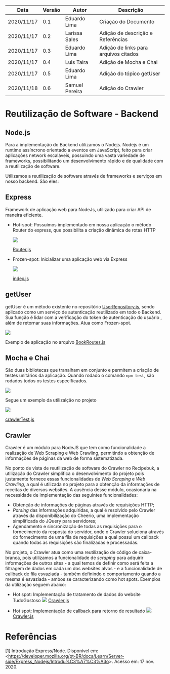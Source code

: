 | Data |Versão| Autor | Descrição |
| ---- | ---- | ----- | --------- |
| 2020/11/17 | 0.1 | Eduardo Lima | Criação do Documento |
| 2020/11/17 | 0.2 | Larissa Sales | Adição de descrição e Referências |
| 2020/11/17 | 0.3 | Eduardo Lima | Adição de links para arquivos citados |
| 2020/11/17 | 0.4 | Luis Taira | Adição de Mocha e Chai |
| 2020/11/17 | 0.5 | Eduardo Lima | Adição do tópico getUser |
| 2020/11/18 | 0.6 | Samuel Pereira | Adição do Crawler |

# Reutilização de Software - Backend

## Node.js

Para a implementação do Backend utilizamos o Nodejs. Nodejs é um runtime assíncrono orientado a eventos em JavaScript, feito para criar aplicações network escaláveis, possuindo uma vasta variedade de frameworks, possibilitando um desenvolvimento rápido e de qualidade com a reutilização de software.

Utilizamos a reutilização de software através de frameworks e serviços em nosso backend. São eles:

## Express 

Framework de aplicação web para NodeJs, utilizado para criar API de maneira eficiente.

* Hot-spot: Possuímos implementado em nossa aplicação o método Router do express, que possibilita a criação dinâmica de rotas HTTP

    ![](../assets/06-padroes-de-arquitetura/reutilizacao-de-software/Router.png)

    [Router.js](https://github.com/UnBArqDsw/2020.1_G3_RecipeBuk_Backend/blob/dev/src/routes/Router.js)

* Frozen-spot: Inicializar uma aplicação web via Express
        
    ![](../assets/06-padroes-de-arquitetura/reutilizacao-de-software/Express.png)

    [index.js](https://github.com/UnBArqDsw/2020.1_G3_RecipeBuk_Backend/blob/dev/index.js)


## getUser

getUser é um método existente no repositório [UserRepository.js](https://github.com/UnBArqDsw/2020.1_G3_RecipeBuk_Backend/blob/dev/src/Repository/UserRepository.js), sendo aplicado como um serviço de autenticação reutilizado em todo o Backend. Sua função é lidar com a verificação do token de autenticação do usuário , além de retornar suas informações. Atua como Frozen-spot.

![](../assets/06-padroes-de-arquitetura/reutilizacao-de-software/getUser.png)

Exemplo de aplicação no arquivo [BookRoutes.js](https://github.com/UnBArqDsw/2020.1_G3_RecipeBuk_Backend/blob/dev/src/routes/BookRoutes.js)

## Mocha e Chai

São duas bibliotecas que tranalham em conjunto e permitem a criação de testes unitários da aplicação.
Quando rodado o comando `npm test`, são rodados todos os testes específicados.

![](../assets/06-padroes-de-arquitetura/reutilizacao-de-software/testes-back.png)

Segue um exemplo da utilizalção no projeto

![](../assets/06-padroes-de-arquitetura/reutilizacao-de-software/chai-mocha-back.png)

[crawlerTest.js](https://github.com/UnBArqDsw/2020.1_G3_RecipeBuk_Backend/blob/dev/src/tests/crawlerTest.js)


## Crawler
Crawler é um módulo para NodeJS que tem como funcionalidade a realização de Web Scraping e Web Crawling, permitindo a obtenção de informações de páginas da web de forma sistematizada. </br>

No ponto de vista de reutilização de software do Crawler no Recipebuk, a utilização do Crawler simplifica o desenvolvimento do projeto pois justamente fornece essas funcionalidades de *Web Scraping* e *Web Crawling*, a qual é utilizada no projeto para a obtenção da informações de receitas de diversos websites. A ausência desse módulo, ocasionaria na necessidade de implementação das seguintes funcionalidades:
- Obtenção de informações de páginas através de requisições HTTP;
- *Parsing* das informações adquiridas, a qual é resolvido pelo Crawler através da disponibilização do Cheerio, uma implementação simplificada do JQuery para servidores;
- Agendamento e sincronização de todas as requisições para o fornecimento da resposta do servidor, onde o Crawler soluciona através do fornecimento de uma fila de requisições a qual possui um callback quando todas as requisições são finalizadas e processadas. </br>

No projeto, o Crawler atua como uma reutilização de código de caixa-branca, pois utilizamos a funcionalidade de *scraping* para adquirir informações de outros sites - a qual temos de definir como será feita a filtragem de dados em cada um dos websites alvos - e a funcionalidade de callback de fila esvaziada - também definindo o comportamento quando a mesma é esvaziada - ambos se caracterizando como hot spots. Exemplos da utilização seguem abaixo:</br>

- Hot spot: Implementação de tratamento de dados do website TudoGostoso
 ![](../assets/06-padroes-de-arquitetura/reutilizacao-de-software/crawler_data_treatment.png)
 [Crawler.js](https://github.com/UnBArqDsw/2020.1_G3_RecipeBuk_Backend/blob/dev/src/models/Crawler.js)
 
 - Hot spot: Implementação de callback para retorno de resultado
 ![](../assets/06-padroes-de-arquitetura/reutilizacao-de-software/getResults.png)
 [Crawler.js](https://github.com/UnBArqDsw/2020.1_G3_RecipeBuk_Backend/blob/dev/src/models/Crawler.js)
 
# Referências

[1] Introdução Express/Node. Disponível em: <<https://developer.mozilla.org/pt-BR/docs/Learn/Server-side/Express_Nodejs/Introdu%C3%A7%C3%A3o>>. Acesso em: 17 nov. 2020.
